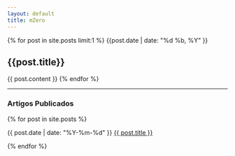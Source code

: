 ```yaml
---
layout: default
title: mZero
---
```


<div class='post'>
    <div class='body'>
    {% for post in site.posts limit:1 %}
    	   {{post.date | date: "%d %b, %Y" }}	
      	<h2>{{post.title}}</h2>
      	{{ post.content }}
    {% endfor %}
    </div>
</div>
<hr>

### Artigos Publicados

<div class="hfeed">
	{% for post in site.posts %}
	   <article class="hentry entry">
	    	<p><time datetime="{{ post.date | xmlschema }}">{{ post.date | date: "%Y-%m-%d" }}</time>
	    	<a href="{{ post.url }}">{{ post.title }}</a></p>
	    </article>
	{% endfor %}
</div>

